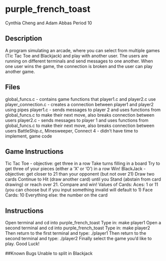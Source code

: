 # purple_french_toast

Cynthia Cheng and Adam Abbas 
Period 10 

## Description
A program simulating an arcade, where you can select from multiple games (Tic Tac Toe and Blackjack) and play with another user. The users are running on different terminals and send messages to one another. When one user wins the game, the connection is broken and the user can play another game. 

## Files
global_funcs.c - contains game functions that player1.c and player2.c use
player_connection.c - creates a connection between player1 and player2 using pipes 
player1.c - sends messages to player 2 and uses functions from global_funcs.c to make their next move, also breaks connection between users 
player2.c - sends messages to player 1 and uses functions from global_funcs.c to make their next move, also breaks connection between users 
BattleShip.c, Minesweeper, Connect 4 - didn’t have time to implement, game code

## Game Instructions
Tic Tac Toe - objective: get three in a row
Take turns filling in a board
Try to get three of your pieces (either a ‘X’ or ‘O’) in a row
Win! 
BlackJack - objective: get closer to 21 than your opponent (but not over 21)
Draw two cards 
Continue to Hit (draw another card) until you Stand (abstain from card drawing) or reach over 21. 
Compare and win!
Values of Cards:
Aces: 1 or 11 (you can choose but if you input something invalid will default to 1)
Face Cards: 10
Everything else: the number on the card

## Instructions
Open terminal and cd into purple_french_toast
Type in: make player1
Open a second terminal and cd into purple_french_toast
Type in: make player2
Then return to the first terminal and type: ./player1
Then return to the second terminal and type: ./player2
Finally select the game you’d like to play. 
Good Luck!

##Known Bugs
Unable to split in Blackjack 
